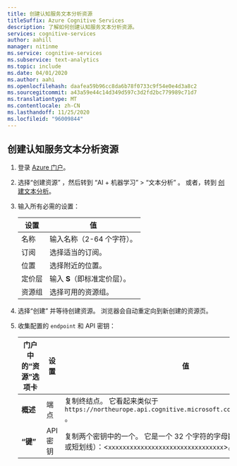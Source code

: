 ```yaml
---
title: 创建认知服务文本分析资源
titleSuffix: Azure Cognitive Services
description: 了解如何创建认知服务文本分析资源。
services: cognitive-services
author: aahill
manager: nitinme
ms.service: cognitive-services
ms.subservice: text-analytics
ms.topic: include
ms.date: 04/01/2020
ms.author: aahi
ms.openlocfilehash: daafea59b96cc8da6b78f0733c9f54e0e4d3a8c2
ms.sourcegitcommit: a43a59e44c14d349d597c3d2fd2bc779989c71d7
ms.translationtype: MT
ms.contentlocale: zh-CN
ms.lasthandoff: 11/25/2020
ms.locfileid: "96009844"
---
```

## <a name="create-a-cognitive-services-text-analytics-resource"></a>创建认知服务文本分析资源

1. 登录 [Azure 门户](https://portal.azure.com)。
1. 选择“创建资源”  ，然后转到  “AI + 机器学习” > “文本分析”  。
   或者，转到 [创建文本分析](https://ms.portal.azure.com/#create/Microsoft.CognitiveServicesTextAnalytics)。
1. 输入所有必需的设置：

    |设置|值|
    |--|--|
    |名称|输入名称（2-64 个字符）。|
    |订阅|选择适当的订阅。|
    |位置|选择附近的位置。|
    |定价层| 输入 **S**（即标准定价层）。|
    |资源组|选择可用的资源组。|

1. 选择“创建”  并等待创建资源。 浏览器会自动重定向到新创建的资源页。
1. 收集配置的 `endpoint` 和 API 密钥：

    |门户中的“资源”选项卡|设置|值|
    |--|--|--|
    |**概述**|端点|复制终结点。 它看起来类似于 `https://northeurope.api.cognitive.microsoft.com/text/analytics/v2.0` 。|
    |**“键”**|API 密钥|复制两个密钥中的一个。 它是一个 32 个字符的字母数字字符串（不包含空格或短划线）：<`xxxxxxxxxxxxxxxxxxxxxxxxxxxxxxxx`>。|

